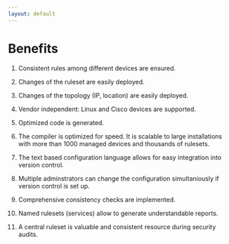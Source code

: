 ```yaml
---
layout: default
---
```


# Benefits

1. Consistent rules among different devices are ensured.

1. Changes of the ruleset are easily deployed.

1. Changes of the topology (IP, location) are easily deployed.

1. Vendor independent: Linux and Cisco devices are supported.

1. Optimized code is generated.

1. The compiler is optimized for speed. It is scalable to 
   large installations with 
   more than 1000 managed devices 
   and thousands of rulesets.

1. The text based configuration language allows for easy integration into
   version control.

1. Multiple adminstrators can change the configuration simultaniously 
   if version control is set up.

1. Comprehensive consistency checks are implemented.

1. Named rulesets (services) allow to generate understandable reports.

1. A central ruleset is valuable and consistent resource during security audits.
